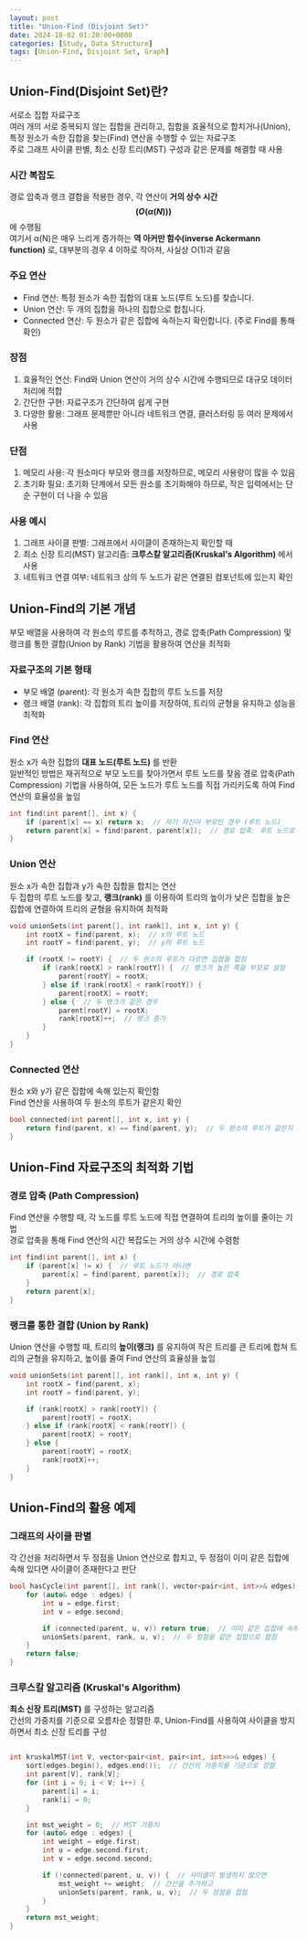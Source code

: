 ```yaml
---
layout: post
title: "Union-Find (Disjoint Set)"
date: 2024-10-02 01:20:00+0000
categories: [Study, Data Structure]
tags: [Union-Find, Disjoint Set, Graph]
---
```

## Union-Find(Disjoint Set)란?  
서로소 집합 자료구조  
여러 개의 서로 중복되지 않는 집합을 관리하고, 집합을 효율적으로 합치거나(Union), 특정 원소가 속한 집합을 찾는(Find) 연산을 수행할 수 있는 자료구조  
주로 그래프 사이클 판별, 최소 신장 트리(MST) 구성과 같은 문제를 해결할 때 사용  

### 시간 복잡도
경로 압축과 랭크 결합을 적용한 경우, 각 연산이 **거의 상수 시간 $$(O(α(N)))$$** 에 수행됨  
여기서 α(N)은 매우 느리게 증가하는 **역 아커만 함수(inverse Ackermann function)** 로, 대부분의 경우 4 이하로 작아져, 사실상 O(1)과 같음  

### 주요 연산

* Find 연산: 특정 원소가 속한 집합의 대표 노드(루트 노드)를 찾습니다.
* Union 연산: 두 개의 집합을 하나의 집합으로 합칩니다.
* Connected 연산: 두 원소가 같은 집합에 속하는지 확인합니다. (주로 Find를 통해 확인)

### 장점

1. 효율적인 연산: Find와 Union 연산이 거의 상수 시간에 수행되므로 대규모 데이터 처리에 적합
2. 간단한 구현: 자료구조가 간단하여 쉽게 구현
3. 다양한 활용: 그래프 문제뿐만 아니라 네트워크 연결, 클러스터링 등 여러 문제에서 사용
   
### 단점

1. 메모리 사용: 각 원소마다 부모와 랭크를 저장하므로, 메모리 사용량이 많을 수 있음
2. 초기화 필요: 초기화 단계에서 모든 원소를 초기화해야 하므로, 작은 입력에서는 단순 구현이 더 나을 수 있음
  
### 사용 예시

1. 그래프 사이클 판별: 그래프에서 사이클이 존재하는지 확인할 때  
2. 최소 신장 트리(MST) 알고리즘: **크루스칼 알고리즘(Kruskal's Algorithm)** 에서 사용  
3. 네트워크 연결 여부: 네트워크 상의 두 노드가 같은 연결된 컴포넌트에 있는지 확인  
  
## Union-Find의 기본 개념
부모 배열을 사용하여 각 원소의 루트를 추적하고, 경로 압축(Path Compression) 및 랭크를 통한 결합(Union by Rank) 기법을 활용하여 연산을 최적화

### 자료구조의 기본 형태
* 부모 배열 (parent): 각 원소가 속한 집합의 루트 노드를 저장  
* 랭크 배열 (rank): 각 집합의 트리 높이를 저장하여, 트리의 균형을 유지하고 성능을 최적화  
  
### Find 연산

원소 x가 속한 집합의 **대표 노드(루트 노드)** 를 반환  
일반적인 방법은 재귀적으로 부모 노드를 찾아가면서 루트 노드를 찾음 
경로 압축(Path Compression) 기법을 사용하여, 모든 노드가 루트 노드를 직접 가리키도록 하여 Find 연산의 효율성을 높임  

```cpp
int find(int parent[], int x) {
    if (parent[x] == x) return x;  // 자기 자신이 부모인 경우 (루트 노드)
    return parent[x] = find(parent, parent[x]);  // 경로 압축: 루트 노드로 부모 설정
}
```

### Union 연산
원소 x가 속한 집합과 y가 속한 집합을 합치는 연산  
두 집합의 루트 노드를 찾고, **랭크(rank)** 를 이용하여 트리의 높이가 낮은 집합을 높은 집합에 연결하여 트리의 균형을 유지하여 최적화


```cpp
void unionSets(int parent[], int rank[], int x, int y) {
    int rootX = find(parent, x);  // x의 루트 노드
    int rootY = find(parent, y);  // y의 루트 노드

    if (rootX != rootY) {  // 두 원소의 루트가 다르면 집합을 합침
        if (rank[rootX] > rank[rootY]) {  // 랭크가 높은 쪽을 부모로 설정
            parent[rootY] = rootX;
        } else if (rank[rootX] < rank[rootY]) {
            parent[rootX] = rootY;
        } else {  // 두 랭크가 같은 경우
            parent[rootY] = rootX;
            rank[rootX]++;  // 랭크 증가
        }
    }
}
```

### Connected 연산
원소 x와 y가 같은 집합에 속해 있는지 확인함  
Find 연산을 사용하여 두 원소의 루트가 같은지 확인

```cpp
bool connected(int parent[], int x, int y) {
    return find(parent, x) == find(parent, y);  // 두 원소의 루트가 같은지 확인
}
```

## Union-Find 자료구조의 최적화 기법

### 경로 압축 (Path Compression)
Find 연산을 수행할 때, 각 노드를 루트 노드에 직접 연결하여 트리의 높이를 줄이는 기법  
경로 압축을 통해 Find 연산의 시간 복잡도는 거의 상수 시간에 수렴함  

```cpp
int find(int parent[], int x) {
    if (parent[x] != x) {  // 루트 노드가 아니면
        parent[x] = find(parent, parent[x]);  // 경로 압축
    }
    return parent[x];
}
```

### 랭크를 통한 결합 (Union by Rank)
Union 연산을 수행할 때, 트리의 **높이(랭크)** 를 유지하여 작은 트리를 큰 트리에 합쳐 트리의 균형을 유지하고, 높이를 줄여 Find 연산의 효율성을 높임  

```cpp
void unionSets(int parent[], int rank[], int x, int y) {
    int rootX = find(parent, x);
    int rootY = find(parent, y);

    if (rank[rootX] > rank[rootY]) {
        parent[rootY] = rootX;
    } else if (rank[rootX] < rank[rootY]) {
        parent[rootX] = rootY;
    } else {
        parent[rootY] = rootX;
        rank[rootX]++;
    }
}
```

## Union-Find의 활용 예제

### 그래프의 사이클 판별

각 간선을 처리하면서 두 정점을 Union 연산으로 합치고, 두 정점이 이미 같은 집합에 속해 있다면 사이클이 존재한다고 판단

```cpp
bool hasCycle(int parent[], int rank[], vector<pair<int, int>>& edges) {
    for (auto& edge : edges) {
        int u = edge.first;
        int v = edge.second;

        if (connected(parent, u, v)) return true;  // 이미 같은 집합에 속해 있으면 사이클 발생
        unionSets(parent, rank, u, v);  // 두 정점을 같은 집합으로 합침
    }
    return false;
}
```

### 크루스칼 알고리즘 (Kruskal's Algorithm)

**최소 신장 트리(MST)** 를 구성하는 알고리즘   
간선의 가중치를 기준으로 오름차순 정렬한 후, Union-Find를 사용하여 사이클을 방지하면서 최소 신장 트리를 구성   

```cpp

int kruskalMST(int V, vector<pair<int, pair<int, int>>>& edges) {
    sort(edges.begin(), edges.end());  // 간선의 가중치를 기준으로 정렬
    int parent[V], rank[V];
    for (int i = 0; i < V; i++) {
        parent[i] = i;
        rank[i] = 0;
    }

    int mst_weight = 0;  // MST 가중치
    for (auto& edge : edges) {
        int weight = edge.first;
        int u = edge.second.first;
        int v = edge.second.second;

        if (!connected(parent, u, v)) {  // 사이클이 발생하지 않으면
            mst_weight += weight;  // 간선을 추가하고
            unionSets(parent, rank, u, v);  // 두 정점을 합침
        }
    }
    return mst_weight;
}
```
